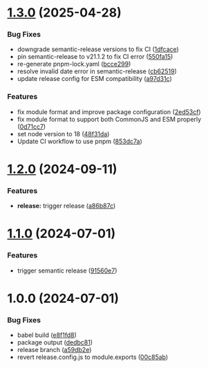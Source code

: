 # [1.3.0](https://github.com/9to5/urql-absinthe-upload-exchange/compare/v1.2.0...v1.3.0) (2025-04-28)


### Bug Fixes

* downgrade semantic-release versions to fix CI ([1dfcace](https://github.com/9to5/urql-absinthe-upload-exchange/commit/1dfcace4e12c3644bf2f6e6484f5f775e44b883b))
* pin semantic-release to v21.1.2 to fix CI error ([550fa15](https://github.com/9to5/urql-absinthe-upload-exchange/commit/550fa156f134a080d74380808c8ed502a8e7ddcf))
* re-generate pnpm-lock.yaml ([bcce299](https://github.com/9to5/urql-absinthe-upload-exchange/commit/bcce299e7b28b83dda7601c8f9ed106ab8fd72e2))
* resolve invalid date error in semantic-release ([cb62519](https://github.com/9to5/urql-absinthe-upload-exchange/commit/cb625193b338af24e297045e3ae2ae464f599dc2))
* update release config for ESM compatibility ([a97d31c](https://github.com/9to5/urql-absinthe-upload-exchange/commit/a97d31cc74be19b335ba2ed13f0a639eb44d664f))


### Features

* fix module format and improve package configuration ([2ed53cf](https://github.com/9to5/urql-absinthe-upload-exchange/commit/2ed53cfae47c8f1c73e7918d2e7273ddc96d5103))
* fix module format to support both CommonJS and ESM properly ([0d71cc7](https://github.com/9to5/urql-absinthe-upload-exchange/commit/0d71cc70e8a686ef3f40e127600f6e6cbfc29ff1))
* set node version to 18 ([48f31da](https://github.com/9to5/urql-absinthe-upload-exchange/commit/48f31da82e97616a14549f043fb442f93b904c29))
* Update CI workflow to use pnpm ([853dc7a](https://github.com/9to5/urql-absinthe-upload-exchange/commit/853dc7af2600fb28508d59a8e1e4013bdbd9cb74))

# [1.2.0](https://github.com/9to5/urql-absinthe-upload-exchange/compare/v1.1.0...v1.2.0) (2024-09-11)


### Features

* **release:** trigger release ([a86b87c](https://github.com/9to5/urql-absinthe-upload-exchange/commit/a86b87c116e1cc6598d48e19a94baeda05e44369))

# [1.1.0](https://github.com/9to5/urql-absinthe-upload-exchange/compare/v1.0.0...v1.1.0) (2024-07-01)


### Features

* trigger semantic release ([91560e7](https://github.com/9to5/urql-absinthe-upload-exchange/commit/91560e7972d286f6aeaaeb106a62d50642479cf8))

# 1.0.0 (2024-07-01)


### Bug Fixes

* babel build ([e8f1fd8](https://github.com/9to5/urql-absinthe-upload-exchange/commit/e8f1fd89f588d72e71b58a73a4e9b4981ff3da38))
* package output ([dedbc81](https://github.com/9to5/urql-absinthe-upload-exchange/commit/dedbc815de8cfafa6b89ea6c30de57f62a064cda))
* release branch ([a59db2e](https://github.com/9to5/urql-absinthe-upload-exchange/commit/a59db2e631d63c57ffa7257daf2a9329aa4a63af))
* revert release.config.js to module.exports ([00c85ab](https://github.com/9to5/urql-absinthe-upload-exchange/commit/00c85aba588314866c76eaa444943123ab451d4f))
